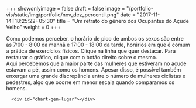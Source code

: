+++ 
showonlyimage = false 
draft = false
image = "/portfolio-vis/static/img/portfolio/nov_dez_percentil.png" 
date = "2017-11-14T18:25:22+05:30" 
title = "Um retrato do gênero dos Ocupantes do Açude Velho" 
weight = 0 
+++

<script src="https://d3js.org/d3.v4.min.js"></script>

<div class="container">
      <div id="chart-gen-hor"></div>
      Como podemos perceber, o horário de pico de ambos os sexos são entre as 7:00 - 8:00 da manhã e 17:00 - 18:00 da tarde, horários em que é comum a prática de exercícios físicos. Clique na linha que quer destacar. Para restaurar o gráfico, clique com o botão direito sobre o mesmo.
      <div id="chart-gen-meio-transporte"></div>
      Aqui percebemos que a maior parte das mulheres que estiveram no açude estavam a pé, assim como os homens. Apesar disso, é possível também enxergar uma grande discrepância entre o número de mulheres ciclistas e pedestres, algo que ocorre em menor escala quando comparamos os homens.

      <div id="chart-gen-lugar"></div>
</div>

<style>

#chart-gen-hor{
  overflow: hidden;
}

.linha-homem{
    stroke: steelblue;
    stroke-width: 2;
    fill: none;
}

.linha-homem:hover{
    pointer-events: visible;
    cursor: pointer;
}

.linha-mulher:hover{
    pointer-events: visible;
    cursor: pointer;
}

.linha-mulher{
    stroke: purple;
    stroke-width: 2;
    fill: none;
}

.barra-homem{
  fill: steelblue;
}

.barra-mulher{
  fill: purple;
}

.line-tooltip-holder{
  opacity: 0.1;
  filter: alpha(opacity=50)
}

div.tooltip {
  position: absolute;
  text-align: center;
  padding: 2px;
  font: 12px sans-serif;
  background: lightsteelblue;
  border: 0px;
  border-radius: 8px;
  pointer-events: none;
}


</style>

<script type="text/javascript">
    "use strict"

    function desenhaBarrasGenTransp(dados){
        var alturaSVG = 400, larguraSVG = 900;
        var  margin = {top: 10, right: 20, bottom:30, left: 45},
            larguraVis = larguraSVG - margin.left - margin.right,
            alturaVis = alturaSVG - margin.top - margin.bottom;

        var grafico = d3.select('#chart-gen-meio-transporte')
            .append('svg')
              .attr('height', alturaSVG)
              .attr('width', larguraSVG)
            .append('g')
              .attr('transform', `translate(${margin.left}, ${margin.right})`);

        function processaDados(dados){
          var resultado = [0, 0, 0, 0];
          dados.forEach(dado => {
            //0 = mulheres ciclistas
            resultado[0] += Number(dado.mulheres_ciclistas);
            //1 = mulheres pedestres
            resultado[1] += Number(dado.mulheres_pedestres);
            //2 = homens ciclistas
            resultado[2] += Number(dado.homens_ciclistas);
            //3 = homens pedestres
            resultado[3] += Number(dado.homens_pedestres);
          });

          return resultado;
        }

        dados = processaDados(dados);
        const labels = ['Mulheres Ciclistas',  'Mulheres Pedestres', 'Homens Ciclistas', 'Homens Pedestres'];

        const x = d3.scaleBand().domain(labels).rangeRound([0, larguraVis]).padding(0.1);
        const y = d3.scaleLinear().domain([0, d3.max(dados)]).range([0, alturaVis]);

        grafico.selectAll('g')
              .data(dados)
              .enter()
                .append('rect') 
                  .attr('x', (d, i) => x(labels[i]))
                  .attr('width', x.bandwidth())
                  .attr('y', d => alturaVis - y(d))
                  .attr('height', (d) => y(d))
                  .attr('class', (d, i) => i < 2 ? 'barra-mulher' : 'barra-homem');

        grafico.append("g")
              .attr("class", "x axis")
              .attr("transform", "translate(0," + alturaVis + ")")
              .call(d3.axisBottom(x));

        const qtdEixo = d3.scaleLinear().domain([d3.max(dados), d3.min(dados)]).range([0, alturaVis]);
        grafico.append('g')
              .attr('transform', 'translate(0,0)')
              .call(d3.axisLeft(qtdEixo))


    }

    function desenhaGraficoGeneroHorario(dados) {
       var alturaSVG = 400, larguraSVG = 900;
       var	margin = {top: 10, right: 20, bottom:30, left: 45},
          larguraVis = larguraSVG - margin.left - margin.right,
          alturaVis = alturaSVG - margin.top - margin.bottom;

      const zoom = d3.zoom().scaleExtent([1, 8]).on('zoom', function(){
              svg.attr('transform', d3.event.transform);
            });

      var svg =  d3.select('#chart-gen-hor')
          .append('svg')
            .attr('height', alturaSVG)
            .attr('width', larguraSVG)
            .call(zoom).on('contextmenu', () => {
                d3.event.preventDefault();
                mostraElementosHomem();
                mostraElementosMulher();
                svg.transition()
                  .duration(750)
                  .call(zoom.transform, d3.zoomIdentity);

            });

      var grafico = svg.append('g')
            .attr('transform', `translate(${margin.left}, ${margin.right})`)
        
      function unique(a){
        return a.filter(function(item, i, ar){ return ar.indexOf(item) === i});      
      }

      function processaDados(dados){
        const horarios = unique(dados.map(dado => dado.horario_final));
        const result = [];
        horarios.forEach(function(horario){
            const dadosComHorario = dados.filter((item) => item.horario_final === horario);
            let dadoProcessado = {
                horario: horario,
                homens: 0,
                mulheres: 0            
            };
            dadosComHorario.forEach((dado)=> {
                 dadoProcessado.homens += (parseInt(dado.homens_ciclistas) + parseInt(dado.homens_pedestres));
                 dadoProcessado.mulheres += (parseInt(dado.mulheres_ciclistas) + parseInt(dado.mulheres_pedestres)); 
            });
            result.push(dadoProcessado);
        });
        
        return result;
      }
      
      dados = processaDados(dados);
      
      function apenasHoras(a){
        return a.filter((item) => item.endsWith("00"));
      };
      
      function horaComoInt(h){
        return parseInt(h.replace(':', ''));
      }

      function esconderElementosMulher(){
        d3.select('.linha-mulher').attr('display', 'none');
        d3.selectAll('.circulo-mulher').attr('display', 'none');
      }

      function esconderElementosHomem(){
        d3.select('.linha-homem').attr('display', 'none');
        d3.selectAll('.circulo-homem').attr('display', 'none');
      }

      function mostraElementosHomem(){
        d3.select('.linha-homem').attr('display', 'inline');
        d3.selectAll('.circulo-homem').attr('display', 'inline');
        
      }

      function mostraElementosMulher(){
        d3.select('.linha-mulher').attr('display', 'inline');
        d3.selectAll('.circulo-mulher').attr('display', 'inline');
      }
      
      var div = d3.select("body").append("div")
          .attr("class", "tooltip")
          .style("opacity", 0);

      const horasComoInt = dados.map((dado) => horaComoInt(dado.horario));
      const x = d3.scaleLinear().domain([d3.min(horasComoInt), d3.max(horasComoInt)]).rangeRound([0, larguraVis]).clamp(true);
      
      const homens = dados.map((dado) => dado.homens);
      const yHomem = d3.scaleLinear().domain([d3.max(homens), d3.min(homens)]).range([0, alturaVis]);
      
      const mulheres = dados.map((dado) => dado.mulheres);
      const yMulher = d3.scaleLinear().domain([d3.max(mulheres), d3.min(mulheres)]).range([0, alturaVis]);


      var containerCirculos = grafico.selectAll('g')
               .data(dados)
               .enter().append('g');

      //Círculos para os tooltips dos homens
      containerCirculos.append('circle')
                         .attr('r', 5)
                         .attr('cx', (d) =>x(horaComoInt(d.horario)))
                         .attr('cy', (d) => yHomem(d.homens))
                         .attr('class', 'line-tooltip-holder circulo-homem')
                         .on('mouseover', (d) => {
                            div.transition()
                              .duration(50)
                              .style('opacity', .9)
                              .style('background', 'lightsteelblue');
                            div.html((d.horario) + "<br/>" + d.homens + ' homens')
                              .style('left', (d3.event.pageX) + 'px')
                              .style('top', (d3.event.pageY - 28) + 'px');
                          }).on('mouseout', function(d) {   
                             div.transition()    
                              .duration(300)    
                              .style("opacity", 0); 
                          });

      //Círculos para os tooltips das mulheres
      containerCirculos.append('circle')
                         .attr('r', 5)
                         .attr('cx', (d) =>x(horaComoInt(d.horario)))
                         .attr('cy', (d) => yMulher(d.mulheres))
                         .attr('class', 'line-tooltip-holder circulo-mulher')
                         .on('mouseover', (d) => {
                            div.transition()
                              .duration(50)
                              .style('opacity', .9)
                              .style('background', '#ba00db');
                            div.html((d.horario) + "<br/>" + d.homens + ' mulheres')
                              .style('left', (d3.event.pageX) + 'px')
                              .style('top', (d3.event.pageY - 28) + 'px');
                          }).on('mouseout', function(d) {   
                             div.transition()    
                              .duration(300)    
                              .style("opacity", 0); 
                          });

      grafico.append('path')
                         .attr('d', d3.line().x((d) =>x(horaComoInt(d.horario))).y((d) => yHomem(d.homens))(dados)) 
                         .attr('class', 'linha-homem')
                         .on('mousedown', esconderElementosMulher);
      
      grafico.append('path')
                          .attr('d', d3.line().x((d) =>x(horaComoInt(d.horario))).y((d) => yMulher(d.mulheres))(dados)) 
                          .attr('class', 'linha-mulher')
                          .on('mousedown', esconderElementosHomem);
        
      const horas = apenasHoras(dados.map((dado) => (dado.horario)));
      const horasEixo = d3.scaleBand().domain(horas).rangeRound([0, larguraVis]);
      grafico.append("g")
              .attr("class", "x axis")
              .attr("transform", "translate(0," + alturaVis + ")")
              .call(d3.axisBottom(horasEixo)); 
      
      const qtdEixo = d3.scaleLinear().domain([d3.max(homens.concat(mulheres)), d3.min(homens.concat(mulheres))]).range([0, alturaVis]);
      grafico.append('g')
              .attr('transform', 'translate(0,0)')
              .call(d3.axisLeft(qtdEixo))

      grafico.append("text")
        .attr("transform", "translate(-30," + (alturaVis + margin.top)/2 + ") rotate(-90)")
        .text("Quantidade");
    }

    d3.csv('/portfolio-vis/static/data/acude-velho.csv', function(dados) {
      desenhaGraficoGeneroHorario(dados);
      desenhaBarrasGenTransp(dados);
    });
  </script>
